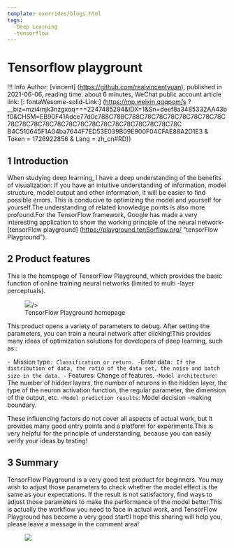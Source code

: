 ```yaml
---
template: overrides/blogs.html
tags:
  -Deep Learning
  -tensorflow
---
```


# Tensorflow playgrount

!!! Info
    Author: [vincent] (https://github.com/realvincentyuan), published in 2021-06-06, reading time: about 6 minutes, WeChat public account article link: [: fontaWesome-solid-Link:] (https://mp.weixin.qqqpom/s ?__biz=mzi4mjk3nzgxoq===2247485294&IDX=1&Sn=deef8a3485332AA43bf0&CHSM=EB90F41Adce77d0c788C788C788C78C78C78C78C78C78C78C78C78C78C78C78C78C78C78C78C78C78C78C78C78C78C B4C510645F1A04ba7644F7ED53E039B09E900F04CFAE88A2D1E3 & Token = 1726922856 & Lang = zh_cn#RD))

## 1 Introduction

When studying deep learning, I have a deep understanding of the benefits of visualization: If you have an intuitive understanding of information, model structure, model output and other information, it will be easier to find possible errors. This is conducive to optimizing the model and yourself for yourself.The understanding of related knowledge points is also more profound.For the TensorFlow framework, Google has made a very interesting application to show the working principle of the neural network- [tensorFlow playground] (https://playground.tenSorflow.org/ "tensorFlow Playground").

## 2 Product features

This is the homepage of TensorFlow Playground, which provides the basic function of online training neural networks (limited to multi -layer perceptuals).

<figure>
<Img src = "https://cdn.jsdelivr.net/gh/bullettech2021/pics/img/1_v/tf_playground.png"/>/>
<figcaption> TensorFlow Playground homepage </figCaption>
</Figure>

This product opens a variety of parameters to debug. After setting the parameters, you can train a neural network after clicking!This provides many ideas of optimization solutions for developers of deep learning, such as::

-` `Mission type`: Classification or return.
-`Enter data`: If the distribution of data, the ratio of the data set, the noise and batch size in the data.
-` Features: Change of features.
-`Model architecture`: The number of hidden layers, the number of neurons in the hidden layer, the type of the neuron activation function, the regular parameter, the dimension of the output, etc.
-` Model prediction results `: Model decision -making boundary.

These influencing factors do not cover all aspects of actual work, but it provides many good entry points and a platform for experiments.This is very helpful for the principle of understanding, because you can easily verify your ideas by testing!

## 3 Summary

TensorFlow Playground is a very good test product for beginners. You may wish to adjust those parameters to check whether the model effect is the same as your expectations. If the result is not satisfactory, find ways to adjust those parameters to make the performance of the model better.This is actually the workflow you need to face in actual work, and TensorFlow Playground has become a very good start!I hope this sharing will help you, please leave a message in the comment area!

<figure>
<img src = "httts://cdn.jsdelivr.net/gh/bullettech2021/pics/2021-6-14/1623639526512-1080p%20hd)%20tail .png" widt "widt" widt "widt h = "500 " />
</Figure>